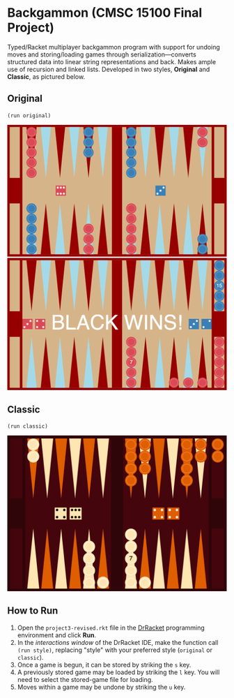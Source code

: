 # Backgammon (CMSC 15100 Final Project)
Typed/Racket multiplayer backgammon program with support for undoing moves and storing/loading games through serialization—converts structured data into linear string representations and back. Makes ample use of recursion and linked lists. Developed in two styles, **Original** and **Classic**, as pictured below.

## Original
```
(run original)
```
![Initial game, Original style](images/initial.png)
![Final game, Original style](images/final.png)

## Classic
```
(run classic)
```
![Classic style](images/classic-style.png)

## How to Run
1. Open the `project3-revised.rkt` file in the [DrRacket](https://download.racket-lang.org) programming environment and click **Run**.
2. In the _interactions window_ of the DrRacket IDE, make the function call `(run style)`, replacing "style" with your preferred style (`original` or `classic`).
3. Once a game is begun, it can be stored by striking the `s` key.
4. A previously stored game may be loaded by striking the `l` key. You will need to select the stored-game file for loading.
5. Moves within a game may be undone by striking the `u` key.
